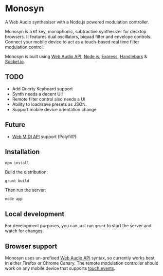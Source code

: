 Monosyn
=======

A Web Audio synthesiser with a Node.js powered modulation controller.

Monosyn is a 61 key, monophonic, subtractive synthesizer for desktop browsers. It features dual oscillators, biquad filter and envelope controls. Connect your mobile device to act as a touch-based real time filter modulation control.

Monosyn is built using [Web Audio API](http://www.w3.org/TR/webaudio/), [Node.js](http://nodejs.org), [Express](http://expressjs.com), [Handlebars](http://handlebarsjs.com) & [Socket.io](http://socket.io).

TODO
----

* Add Querty Keyboard support
* Synth needs a decent UI!
* Remote filter control also needs a UI
* Ability to load/save presets as JSON.
* Support mobile device orientation change

Future
------

* [Web MIDI API](http://www.w3.org/TR/webmidi/) support (Polyfill?)

Installation
------------

`npm install`

Build the distribution:

`grunt build`

Then run the server:

`node app`

Local development
-----------------

For development purposes, you can just run `grunt` to start the server and watch for changes.

Browser support
---------------

Monosyn uses un-prefixed [Web Audio API](http://www.w3.org/TR/webaudio/) syntax, so currently works best in either Firefox or Chrome Canary. The remote modulation controller should work on any mobile device that supports [touch events](http://www.w3.org/TR/touch-events/).
